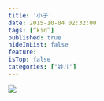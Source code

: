 ```yaml
---
title: '小子'
date: 2015-10-04 02:32:00
tags: [“kid”]
published: true
hideInList: false
feature: 
isTop: false
categories: ["娃儿"]
---
```



![](https://toshaojin.files.wordpress.com/2015/10/tumblr_nvo9eklrzh1r311ono1_1280.jpg)